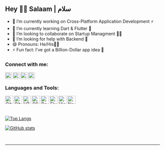 ## Hey 🙋‍♂ Salaam | سلام

- 🔭 I’m currently working on Cross-Platform Application Development ⚡
- 🌱 I’m currently learning Dart & Flutter 🎯
- 👯 I’m looking to collaborate on Startup Managment 👨‍💻
- 🤔 I’m looking for help with Backend 📱
- 😄 Pronouns: He/His🙎‍♂️
- ⚡ Fun fact: I've got a Billion-Dollar app idea 🤑

### Connect with me:

[<img align="left" alt="Website" width="22px" src="https://www.svgrepo.com/show/250632/www.svg" />][website]
[<img align="left" alt="Twitter" width="22px" src="https://upload.wikimedia.org/wikipedia/sco/9/9f/Twitter_bird_logo_2012.svg" />][twitter]
[<img align="left" alt="LinkedIn" width="22px" src="https://www.svgrepo.com/show/138936/linkedin.svg" />][linkedin]
[<img align="left" alt="Reddit" width="22px" src="https://www.redditinc.com/assets/images/site/reddit-logo.png" />][reddit]


<br />

### Languages and Tools:

[<img align="left" alt="Git" width="26px" src="https://uxwing.com/wp-content/themes/uxwing/download/10-brands-and-social-media/git.svg" />][git]
[<img align="left" alt="GitHub" width="26px" src="https://upload.wikimedia.org/wikipedia/commons/a/ae/Github-desktop-logo-symbol.svg" />][github]

[<img align="left" alt="HTML5" width="26px" src="https://brandeps.com/logo-download/H/HTML-5-logo-vector-01.svg" />][html]
[<img align="left" alt="CSS3" width="26px" src="https://brandeps.com/logo-download/C/CSS-3-logo-vector-01.svg" />][css]

[<img align="left" alt="Dart" width="26px" src="https://upload.wikimedia.org/wikipedia/commons/7/7e/Dart-logo.png" />][dart]
[<img align="left" alt="Flutter" width="26px" src="https://plugins.jetbrains.com/files/9212/151756/icon/pluginIcon.svg" />][flutter]

[<img align="left" alt="Visual Studio Code" width="26px" src="https://uxwing.com/wp-content/themes/uxwing/download/10-brands-and-social-media/visual-studio-code.svg" />][vscode]
[<img align="left" alt="Notion" width="26px" src="https://upload.wikimedia.org/wikipedia/commons/4/45/Notion_app_logo.png" />][notion]

<br />
<br />
<br />

[![Top Langs](https://github-readme-stats.vercel.app/api/top-langs/?username=itsahmed-dev&langs_count=5&layout=compact&theme=github_dark)](https://github.com/anuraghazra/github-readme-stats)

[![GitHub stats](https://github-readme-stats.vercel.app/api?username=itsahmed-dev&hide=stars,prs,issues,contribs&show_icons=true&theme=github_dark)](https://github.com/anuraghazra/github-readme-stats)

<br />

---

[website]: http://www.iahmed.space/
[twitter]: https://twitter.com/itsAhmedDev
[linkedin]: https://www.linkedin.com/in/iahmedchowhan
[reddit]: https://www.reddit.com/user/itsahmed_dev

[git]: https://github.com/topics/git
[github]: https://github.com/topics/github

[html]: https://github.com/topics/html
[css]: https://github.com/topics/css

[dart]: https://github.com/topics/dart
[flutter]: https://github.com/topics/flutter

[vscode]: https://github.com/topics/visual-studio-code
[notion]: https://github.com/topics/notion
